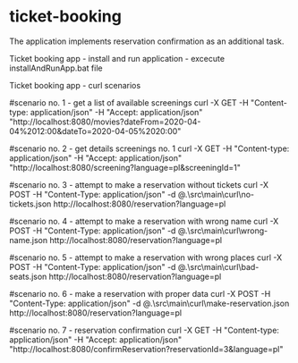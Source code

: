 # ticket-booking

The application implements reservation confirmation as an additional task.

Ticket booking app - install and run application - excecute installAndRunApp.bat file

Ticket booking app - curl scenarios

#scenario no. 1 - get a list of available screenings
curl -X GET -H "Content-type: application/json" -H "Accept: application/json" "http://localhost:8080/movies?dateFrom=2020-04-04%2012:00&dateTo=2020-04-05%2020:00"

#scenario no. 2 - get details screenings no. 1
curl -X GET -H "Content-type: application/json" -H "Accept: application/json" "http://localhost:8080/screening?language=pl&screeningId=1"

#scenario no. 3 - attempt to make a reservation without tickets
curl -X  POST  -H "Content-Type: application/json"  -d @.\src\main\curl\no-tickets.json http://localhost:8080/reservation?language=pl

#scenario no. 4 - attempt to make a reservation with wrong name
curl -X  POST  -H "Content-Type: application/json"  -d @.\src\main\curl\wrong-name.json http://localhost:8080/reservation?language=pl

#scenario no. 5 - attempt to make a reservation with wrong places
curl -X  POST  -H "Content-Type: application/json"  -d @.\src\main\curl\bad-seats.json http://localhost:8080/reservation?language=pl

#scenario no. 6 - make a reservation with proper data
curl -X  POST  -H "Content-Type: application/json"  -d @.\src\main\curl\make-reservation.json http://localhost:8080/reservation?language=pl

#scenario no. 7 - reservation confirmation
curl -X GET -H "Content-type: application/json" -H "Accept: application/json" "http://localhost:8080/confirmReservation?reservationId=3&language=pl"

